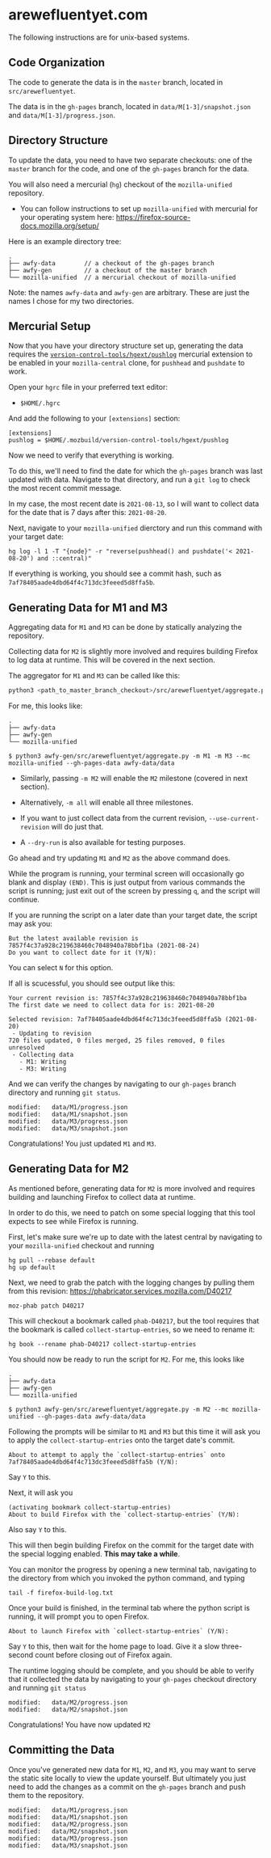# arewefluentyet.com

The following instructions are for unix-based systems.

## Code Organization

The code to generate the data is in the `master` branch, located in `src/arewefluentyet`.

The data is in the `gh-pages` branch, located in `data/M[1-3]/snapshot.json` and `data/M[1-3]/progress.json`.

## Directory Structure

To update the data, you need to have two separate checkouts: one of the `master` branch for the code, and one of the `gh-pages` branch for the data.

You will also need a mercurial (`hg`) checkout of the `mozilla-unified` repository.
 * You can follow instructions to set up `mozilla-unified` with mercurial for your operating system here:
https://firefox-source-docs.mozilla.org/setup/

Here is an example directory tree:

```
.
├── awfy-data        // a checkout of the gh-pages branch
├── awfy-gen         // a checkout of the master branch
└── mozilla-unified  // a mercurial checkout of mozilla-unified
```

Note: the names `awfy-data` and `awfy-gen` are arbitrary. These are just the names I chose for my two directories.

## Mercurial Setup

Now that you have your directory structure set up, generating the data requires the [`version-control-tools/hgext/pushlog`](https://hg.mozilla.org/hgcustom/version-control-tools/)
mercurial extension to be enabled in your `mozilla-central` clone, for
`pushhead` and `pushdate` to work.

Open your `hgrc` file in your preferred text editor:

 * `$HOME/.hgrc`

And add the following to your `[extensions]` section:

```
[extensions]
pushlog = $HOME/.mozbuild/version-control-tools/hgext/pushlog
```

Now we need to verify that everything is working.

To do this, we'll need to find the date for which the `gh-pages` branch was last updated with data. Navigate to that directory, and run a `git log` to check the most recent commit message.

In my case, the most recent date is `2021-08-13`, so I will want to collect data for the date that is 7 days after this: `2021-08-20`.

Next, navigate to your `mozilla-unified` dierctory and run this command with your target date:

```
hg log -l 1 -T "{node}" -r "reverse(pushhead() and pushdate('< 2021-08-20') and ::central)"
```

If everything is working, you should see a commit hash, such as `7af78405aade4dbd64f4c713dc3feeed5d8ffa5b`.

## Generating Data for M1 and M3

Aggregating data for `M1` and `M3` can be done by statically analyzing the repository.

Collecting data for `M2` is slightly more involved and requires building Firefox to log data at runtime. This will be covered in the next section.

The aggregator for `M1` and `M3` can be called like this:

```bash
python3 <path_to_master_branch_checkout>/src/arewefluentyet/aggregate.py -m M1 -m M3 --mc <path_to_mozilla_unified_checkout> --gh-pages-data <path_to_gh-pages_branch_checkout>/data
```

For me, this looks like:

```
.
├── awfy-data
├── awfy-gen
└── mozilla-unified

$ python3 awfy-gen/src/arewefluentyet/aggregate.py -m M1 -m M3 --mc mozilla-unified --gh-pages-data awfy-data/data
```

 * Similarly, passing `-m M2` will enable the `M2` milestone (covered in next section).

 * Alternatively, `-m all` will enable all three milestones.

 * If you want to just collect data from the current revision, `--use-current-revision` will do just that.

 * A `--dry-run` is also available for testing purposes.


Go ahead and try updating `M1` and `M2` as the above command does.

While the program is running, your terminal screen will occasionally go blank and display `(END)`. This is just output from various commands the script is running; just exit out of the screen by pressing `q`, and the script will continue.

If you are running the script on a later date than your target date, the script may ask you:

```
But the latest available revision is 7857f4c37a928c219638460c7048940a78bbf1ba (2021-08-24)
Do you want to collect date for it (Y/N):
```

You can select `N` for this option.

If all is scucessful, you should see output like this:

```
Your current revision is: 7857f4c37a928c219638460c7048940a78bbf1ba
The first date we need to collect data for is: 2021-08-20

Selected revision: 7af78405aade4dbd64f4c713dc3feeed5d8ffa5b (2021-08-20)
 - Updating to revision
720 files updated, 0 files merged, 25 files removed, 0 files unresolved
 - Collecting data
   - M1: Writing
   - M3: Writing
```

And we can verify the changes by navigating to our `gh-pages` branch directory and running `git status`.

```
modified:   data/M1/progress.json
modified:   data/M1/snapshot.json
modified:   data/M3/progress.json
modified:   data/M3/snapshot.json
```

Congratulations! You just updated `M1` and `M3`.

## Generating Data for M2

As mentioned before, generating data for `M2` is more involved and requires building and launching Firefox to collect data at runtime.

In order to do this, we need to patch on some special logging that this tool expects to see while Firefox is running.

First, let's make sure we're up to date with the latest central by navigating to your `mozilla-unified` checkout and running
```
hg pull --rebase default
hg up default
```

Next, we need to grab the patch with the logging changes by pulling them from this revision: https://phabricator.services.mozilla.com/D40217
```
moz-phab patch D40217
```

This will checkout a bookmark called `phab-D40217`, but the tool requires that the bookmark is called `collect-startup-entries`, so we need to rename it:
```
hg book --rename phab-D40217 collect-startup-entries
```

You should now be ready to run the script for `M2`. For me, this looks like
```
.
├── awfy-data
├── awfy-gen
└── mozilla-unified

$ python3 awfy-gen/src/arewefluentyet/aggregate.py -m M2 --mc mozilla-unified --gh-pages-data awfy-data/data
```

Following the prompts will be similar to `M1` and `M3` but this time it will ask you to apply the `collect-startup-entries` onto the target date's commit.

```
About to attempt to apply the `collect-startup-entries` onto 7af78405aade4dbd64f4c713dc3feeed5d8ffa5b (Y/N):
```

Say `Y` to this.

Next, it will ask you
```
(activating bookmark collect-startup-entries)
About to build Firefox with the `collect-startup-entries` (Y/N):
```

Also say `Y` to this.

This will then begin building Firefox on the commit for the target date with the special logging enabled. **This may take a while**.

You can monitor the progress by opening a new terminal tab, navigating to the directory from which you invoked the python command, and typing
```
tail -f firefox-build-log.txt
```

Once your build is finished, in the terminal tab where the python script is running, it will prompt you to open Firefox.
```
About to launch Firefox with `collect-startup-entries` (Y/N):
```

Say `Y` to this, then wait for the home page to load. Give it a slow three-second count before closing out of Firefox again.

The runtime logging should be complete, and you should be able to verify that it collected the data by navigating to your `gh-pages` checkout directory and running `git status`
```
modified:   data/M2/progress.json
modified:   data/M2/snapshot.json
```

Congratulations! You have now updated `M2`

## Committing the Data

Once you've generated new data for `M1`, `M2`, and `M3`, you may want to serve the static site locally to view the update yourself. But ultimately you just need to add the changes as a commit on the `gh-pages` branch and push them to the repository.
```
modified:   data/M1/progress.json
modified:   data/M1/snapshot.json
modified:   data/M2/progress.json
modified:   data/M2/snapshot.json
modified:   data/M3/progress.json
modified:   data/M3/snapshot.json
```

